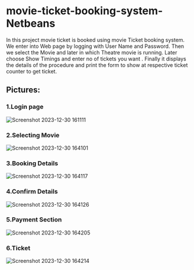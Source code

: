 # movie-ticket-booking-system-Netbeans

In this project movie ticket is booked  using  movie Ticket booking system. We enter into Web page by logging with User Name and Password. 
Then we select the Movie and later in which Theatre movie is running. Later choose Show Timings and enter no of tickets you want .
Finally it displays the details of the procedure and print the form to show at respective ticket counter to get ticket. 


## Pictures:
### 1.Login page
![Screenshot 2023-12-30 161111](https://github.com/SamJackson2810/movie-ticket-booking-management/assets/128458120/c476c43e-70d8-451d-8cc3-5fb754ec7e32)
### 2.Selecting Movie
![Screenshot 2023-12-30 164101](https://github.com/SamJackson2810/movie-ticket-booking-management/assets/128458120/6d336836-3c75-4918-8db0-c9527e7247e5)
### 3.Booking Details
![Screenshot 2023-12-30 164117](https://github.com/SamJackson2810/movie-ticket-booking-management/assets/128458120/6b9c33a4-9ff2-46bb-a4dc-1c6a71d771e3)
### 4.Confirm Details
![Screenshot 2023-12-30 164126](https://github.com/SamJackson2810/movie-ticket-booking-management/assets/128458120/8804f079-e445-433e-a2fc-47ad93856f87)
### 5.Payment Section
![Screenshot 2023-12-30 164205](https://github.com/SamJackson2810/movie-ticket-booking-management/assets/128458120/4e3f219b-3e6a-4fe3-905e-0c8e3e5c6bbf)
### 6.Ticket 
![Screenshot 2023-12-30 164214](https://github.com/SamJackson2810/movie-ticket-booking-management/assets/128458120/c5c3a58a-c947-4a1c-86b4-f3ddd24a9ada)
